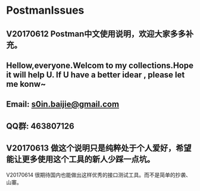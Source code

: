 # PostmanIssues
V20170612
Postman中文使用说明，欢迎大家多多补充。
----------------------------------------------------------------------------------------------------------------------
Hellow,everyone.Welcom to my collections.Hope it will help U. If U have a better idear , please let me konw~
----------------------------------------------------------------------------------------------------------------------
Email:  s0in.baijie@gmail.com
----------------------------------------------------------------------------------------------------------------------
QQ群: 463807126
----------------------------------------------------------------------------------------------------------------------
V20170613
做这个说明只是纯粹处于个人爱好，希望能让更多使用这个工具的新人少踩一点坑。
----------------------------------------------------------------------------------------------------------------------
V20170614
很期待国内也能做出这样优秀的接口测试工具。而不是简单的抄袭、山寨。
